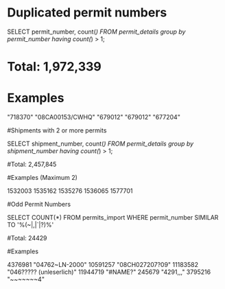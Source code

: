 # Duplicated permit numbers

SELECT permit_number, 
count(*) 
FROM permit_details 
group by permit_number 
having count(*) > 1;

# Total: 1,972,339

# Examples
"718370"
"08CA00153/CWHQ"
"679012"
"679012"
"677204"

#Shipments with 2 or more permits

SELECT shipment_number, 
count(*) 
FROM permit_details 
group by shipment_number 
having count(*) > 1;

#Total: 2,457,845

#Examples (Maximum 2)

1532003
1535162
1535276
1536065
1577701

#Odd Permit Numbers

SELECT COUNT(*) 
FROM permits_import 
WHERE permit_number 
SIMILAR TO '%(~|,|`|\?)%'

#Total: 24429

#Examples

4376981 "04762~LN-2000"
10591257 "08CH027207?09"
11183582 "046????? (unleserlich)"
11944719 "#NAME?"
245679 "4291,,,"
3795216 "~~~~~~~4"
